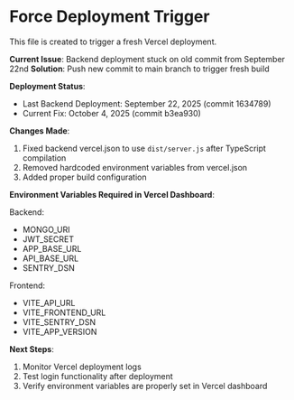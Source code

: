 # Force Deployment Trigger

This file is created to trigger a fresh Vercel deployment.

**Current Issue**: Backend deployment stuck on old commit from September 22nd
**Solution**: Push new commit to main branch to trigger fresh build

**Deployment Status**: 
- Last Backend Deployment: September 22, 2025 (commit 1634789)
- Current Fix: October 4, 2025 (commit b3ea930)

**Changes Made**:
1. Fixed backend vercel.json to use `dist/server.js` after TypeScript compilation
2. Removed hardcoded environment variables from vercel.json
3. Added proper build configuration

**Environment Variables Required in Vercel Dashboard**:

Backend:
- MONGO_URI
- JWT_SECRET 
- APP_BASE_URL
- API_BASE_URL
- SENTRY_DSN

Frontend:
- VITE_API_URL
- VITE_FRONTEND_URL
- VITE_SENTRY_DSN
- VITE_APP_VERSION

**Next Steps**:
1. Monitor Vercel deployment logs
2. Test login functionality after deployment
3. Verify environment variables are properly set in Vercel dashboard